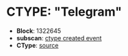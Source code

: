 # CTYPE: "Telegram"

* **Block**: 1322645
* **subscan**: [ctype created event](https://spiritnet.subscan.io/extrinsic/0x6d5653dc4c74f4b79762c0f592691dfcfd5d048876d65383a04729a2010e22d0?event=1322645-90)
* **CType**: [source](./ctype.json)
